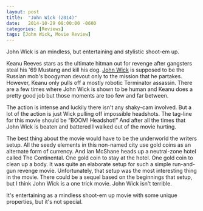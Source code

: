 ```yaml
---
layout: post
title:  "John Wick (2014)"
date:   2014-10-29 08:00:00 -0600
categories: [Reviews]
tags: [John Wick, Movie Review]
---
```


John Wick is an mindless, but entertaining and stylistic shoot-em up.

Keanu Reeves stars as the ultimate hitman out for revenge after gangsters steal his '69 Mustang and kill his dog. [John Wick](https://www.imdb.com/title/tt2911666/) is supposed to be the Russian mob's boogyman devout only to the mission that he partakes. However, Keanu only pulls off a mostly robotic Terminator assassin. There are a few times where John Wick is shown to be human and Keanu does a pretty good job but those moments are too few and far between.

The action is intense and luckily there isn't any shaky-cam involved. But a lot of the action is just Wick pulling off impossible headshots. The tag-line for this movie should be “BOOM! Headshot!” And after all the times that John Wick is beaten and battered I walked out of the movie hurting.

The best thing about the movie would have to be the underworld the writers setup. All the seedy elements in this non-named city use gold coins as an alternate form of currency. And Ian McShane heads up a neutral-zone hotel called The Continental. One gold coin to stay at the hotel. One gold coin to clean up a body. It was quite an elaborate setup for such a simple run-and-gun revenge movie. Unfortunately, that setup was the most interesting thing in the movie. There could be a sequel based on the beginnings that setup, but I think John Wick is a one trick movie. John Wick isn't terrible.

It's entertaining as a mindless shoot-em up movie with some unique properties, but it's not special.
